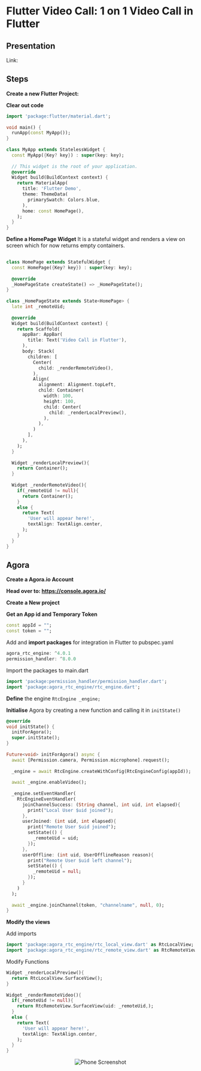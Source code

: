 # Flutter Video Call: 1 on 1 Video Call in Flutter

## Presentation
Link:

## Steps

**Create a new Flutter Project:**
 

**Clear out code**

```dart
import 'package:flutter/material.dart';  
  
void main() {  
  runApp(const MyApp());  
}  
  
class MyApp extends StatelessWidget {  
  const MyApp({Key? key}) : super(key: key);  
  
  // This widget is the root of your application.  
  @override  
  Widget build(BuildContext context) {  
    return MaterialApp(  
      title: 'Flutter Demo',  
      theme: ThemeData(  
        primarySwatch: Colors.blue,  
      ),  
      home: const HomePage(),  
    );  
  }  
}
```
**Define a HomePage Widget** 
It is a stateful widget and renders a view on screen which for now returns empty containers.
```dart
  
class HomePage extends StatefulWidget {  
  const HomePage({Key? key}) : super(key: key);  
  
  @override  
  _HomePageState createState() => _HomePageState();  
}  
  
class _HomePageState extends State<HomePage> {  
  late int _remoteUid;  
  
  @override  
  Widget build(BuildContext context) {  
    return Scaffold(  
      appBar: AppBar(  
        title: Text('Video Call in Flutter'),  
      ),  
      body: Stack(  
        children: [  
          Center(  
            child: _renderRemoteVideo(),  
          ),  
          Align(  
            alignment: Alignment.topLeft,  
            child: Container(  
              width: 100,  
              height: 100,  
              child: Center(  
                child: _renderLocalPreview(),  
              ),  
            ),  
          )  
        ],  
      ),  
    );  
  }  
  
  Widget _renderLocalPreview(){  
    return Container();  
  }  
  
  Widget _renderRemoteVideo(){  
    if(_remoteUid != null){  
      return Container();  
    }  
    else {  
      return Text(  
        'User will appear here!',  
        textAlign: TextAlign.center,  
      );  
    }  
  }   
}
```

## Agora
**Create a Agora.io Account**

**Head over to: https://console.agora.io/**

**Create a New project**

**Get an App id and Temporary Token** 
```dart
const appId = "";  
const token = "";
```

Add and **import packages** for integration in Flutter to pubspec.yaml
```dart
agora_rtc_engine: ^4.0.1
permission_handler: ^8.0.0
```
Import the packages to main.dart
```dart
import 'package:permission_handler/permission_handler.dart';  
import 'package:agora_rtc_engine/rtc_engine.dart';
```
**Define** the engine `RtcEngine _engine;`

**Initialise** Agora by creating a new function and calling it in `initState()`

```dart
@override  
void initState() {  
  initForAgora();  
  super.initState();  
}  
  
Future<void> initForAgora() async {  
  await [Permission.camera, Permission.microphone].request();  
    
  _engine = await RtcEngine.createWithConfig(RtcEngineConfig(appId));  
    
  await _engine.enableVideo();  
    
  _engine.setEventHandler(  
    RtcEngineEventHandler(  
      joinChannelSuccess: (String channel, int uid, int elapsed){  
        print("Local User $uid joined");  
      },  
      userJoined: (int uid, int elapsed){  
        print("Remote User $uid joined");  
        setState(() {  
          _remoteUid = uid;  
        });  
      },  
      userOffline: (int uid, UserOfflineReason reason){  
        print("Remote User $uid left channel");  
        setState(() {  
          _remoteUid = null;  
        });  
      }  
    )  
  );  
    
  await _engine.joinChannel(token, "channelname", null, 0);  
}
```

**Modify the views**

Add imports
```dart
import 'package:agora_rtc_engine/rtc_local_view.dart' as RtcLocalView;  
import 'package:agora_rtc_engine/rtc_remote_view.dart' as RtcRemoteView;
```
Modify Functions
```dart
Widget _renderLocalPreview(){  
  return RtcLocalView.SurfaceView();  
}  
  
Widget _renderRemoteVideo(){  
  if(_remoteUid != null){  
    return RtcRemoteView.SurfaceView(uid: _remoteUid,);  
  }  
  else {  
    return Text(  
      'User will appear here!',  
      textAlign: TextAlign.center,  
    );  
  }  
}
```

<p align='center'> <img src="https://user-images.githubusercontent.com/53579386/119154662-0224c600-ba70-11eb-830c-5e2b98cb8427.jpeg" alt="Phone Screenshot"> </p>
